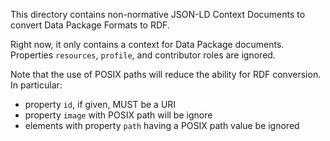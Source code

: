 This directory contains non-normative JSON-LD Context Documents to convert Data Package Formats to RDF. 

Right now, it only contains a context for Data Package documents.
Properties `resources`, `profile`, and contributor roles are ignored.

Note that the use of POSIX paths will reduce the ability for RDF conversion. In particular:

- property `id`, if given, MUST be a URI
- property `image` with POSIX path will be ignore
- elements with property `path` having a POSIX path value be ignored


